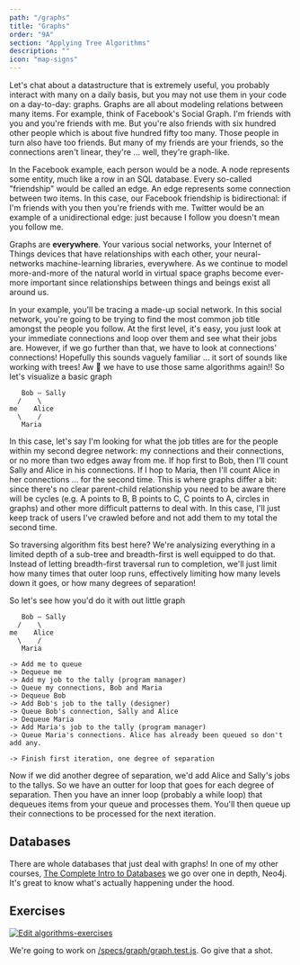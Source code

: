 ```yaml
---
path: "/graphs"
title: "Graphs"
order: "9A"
section: "Applying Tree Algorithms"
description: ""
icon: "map-signs"
---
```


Let's chat about a datastructure that is extremely useful, you probably interact with many on a daily basis, but you may not use them in your code on a day-to-day: graphs. Graphs are all about modeling relations between many items. For example, think of Facebook's Social Graph. I'm friends with you and you're friends with me. But you're also friends with six hundred other people which is about five hundred fifty too many. Those people in turn also have too friends. But many of my friends are your friends, so the connections aren't linear, they're … well, they're graph-like.

In the Facebook example, each person would be a node. A node represents some entity, much like a row in an SQL database. Every so-called "friendship" would be called an edge. An edge represents some connection between two items. In this case, our Facebook friendship is bidirectional: if I'm friends with you then you're friends with me. Twitter would be an example of a unidirectional edge: just because I follow you doesn't mean you follow me.

Graphs are **everywhere**. Your various social networks, your Internet of Things devices that have relationships with each other, your neural-networks machine-learning libraries, everywhere. As we continue to model more-and-more of the natural world in virtual space graphs become ever-more important since relationships between things and beings exist all around us.

In your example, you'll be tracing a made-up social network. In this social network, you're going to be trying to find the most common job title amongst the people you follow. At the first level, it's easy, you just look at your immediate connections and loop over them and see what their jobs are. However, if we go further than that, we have to look at connections' connections! Hopefully this sounds vaguely familiar … it sort of sounds like working with trees! Aw 💩 we have to use those same algorithms again!! So let's visualize a basic graph

```text
   Bob — Sally
  /    \
me    Alice
  \    /
   Maria
```

In this case, let's say I'm looking for what the job titles are for the people within my second degree network: my connections and their connections, or no more than two edges away from me. If hop first to Bob, then I'll count Sally and Alice in his connections. If I hop to Maria, then I'll count Alice in her connections … for the second time. This is where graphs differ a bit: since there's no clear parent-child relationship you need to be aware there will be cycles (e.g. A points to B, B points to C, C points to A, circles in graphs) and other more difficult patterns to deal with. In this case, I'll just keep track of users I've crawled before and not add them to my total the second time.

So traversing algorithm fits best here? We're analysizing everything in a limited depth of a sub-tree and breadth-first is well equipped to do that. Instead of letting breadth-first traversal run to completion, we'll just limit how many times that outer loop runs, effectively limiting how many levels down it goes, or how many degrees of separation!

So let's see how you'd do it with out little graph

```text
   Bob — Sally
  /    \
me    Alice
  \    /
   Maria

-> Add me to queue
-> Dequeue me
-> Add my job to the tally (program manager)
-> Queue my connections, Bob and Maria
-> Dequeue Bob
-> Add Bob's job to the tally (designer)
-> Queue Bob's connection, Sally and Alice
-> Dequeue Maria
-> Add Maria's job to the tally (program manager)
-> Queue Maria's connections. Alice has already been queued so don't add any.

-> Finish first iteration, one degree of separation
```

Now if we did another degree of separation, we'd add Alice and Sally's jobs to the tallys. So we have an outter for loop that goes for each degree of separation. Then you have an inner loop (probably a while loop) that dequeues items from your queue and processes them. You'll then queue up their connections to be processed for the next iteration.

## Databases

There are whole databases that just deal with graphs! In one of my other courses, [The Complete Intro to Databases][dbs] we go over one in depth, Neo4j. It's great to know what's actually happening under the hood.

## Exercises

[![Edit algorithms-exercises](https://codesandbox.io/static/img/play-codesandbox.svg)][sb]

We're going to work on [/specs/graph/graph.test.js][gh]. Go give that a shot.

[gh]: https://github.com/btholt/algorithms-exercises/blob/main/specs/graph/graph.test.js
[sb]: https://codesandbox.io/s/algorithms-exercises-8kdjr?file=/specs/graph/graph.test.js
[dbs]: https://frontendmasters.com/courses/databases/

